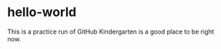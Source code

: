 hello-world
===========

This is a practice run of GitHub
Kindergarten is a good place to be right now.
